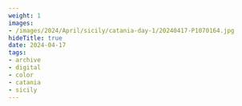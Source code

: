 ```yaml
---
weight: 1
images:
- /images/2024/April/sicily/catania-day-1/20240417-P1070164.jpg
hideTitle: true
date: 2024-04-17
tags:
- archive
- digital
- color
- catania
- sicily
---
```


